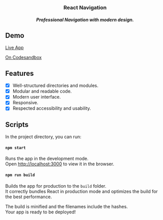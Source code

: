 <p align="center">
<h3 align="center">React Navigation</h3>
</p> 
<h5 align="center">Professional Navigation with modern design.</h5>

## Demo

[Live App](jiue8.csb.app/)

[On Codesandbox](https://codesandbox.io/s/menaialareact-navigation-jiue8)

## Features

- [x] Well-structured directories and modules.
- [x] Modular and readable code.
- [x] Modern user interface.
- [x] Responsive.
- [x] Respected accessibility and usability.

## Scripts

In the project directory, you can run:

#### `npm start`

Runs the app in the development mode.<br />
Open [http://localhost:3000](http://localhost:3000) to view it in the browser.

#### `npm run build`

Builds the app for production to the `build` folder.<br />
It correctly bundles React in production mode and optimizes the build for the best performance.

The build is minified and the filenames include the hashes.<br />
Your app is ready to be deployed!
